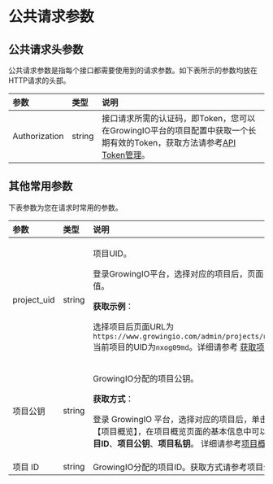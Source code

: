 # 公共请求参数

## 公共请求头参数

公共请求参数是指每个接口都需要使用到的请求参数。如下表所示的参数均放在HTTP请求的头部。

| 参数 | 类型 | 说明 |
| :--- | :--- | :--- |
| Authorization | string | 接口请求所需的认证码，即Token，您可以在GrowingIO平台的项目配置中获取一个长期有效的Token，获取方法请参考[API Token管理](https://app.gitbook.com/@growingio/s/v3/product-manual/projectmange/projectmange/api-token)。 |

## 其他常用参数

下表参数为您在请求时常用的参数。

<table>
  <thead>
    <tr>
      <th style="text-align:left">&#x53C2;&#x6570;</th>
      <th style="text-align:left">&#x7C7B;&#x578B;</th>
      <th style="text-align:left">&#x8BF4;&#x660E;</th>
    </tr>
  </thead>
  <tbody>
    <tr>
      <td style="text-align:left">project_uid</td>
      <td style="text-align:left">string</td>
      <td style="text-align:left">
        <p>&#x9879;&#x76EE;UID&#x3002;</p>
        <p>&#x767B;&#x5F55;GrowingIO&#x5E73;&#x53F0;&#xFF0C;&#x9009;&#x62E9;&#x5BF9;&#x5E94;&#x7684;&#x9879;&#x76EE;&#x540E;&#xFF0C;&#x9875;&#x9762;
          URL&#x4E2D;projects&#x540E;&#x7684;&#x503C;&#x3002;</p>
        <p><b>&#x83B7;&#x53D6;&#x793A;&#x4F8B;</b>&#xFF1A;</p>
        <p>&#x9009;&#x62E9;&#x9879;&#x76EE;&#x540E;&#x9875;&#x9762;URL&#x4E3A;<code>https://www.growingio.com/admin/projects/nxog09md/dashboard</code>&#x5F53;&#x524D;&#x9879;&#x76EE;&#x7684;UID&#x4E3A;<code>nxog09md</code>&#x3002;&#x8BE6;&#x7EC6;&#x8BF7;&#x53C2;&#x8003;
          <a
          href="../../product-manual/projectmange/projectmange/get-uid.md">&#x83B7;&#x53D6;&#x9879;&#x76EE;UID</a>&#x3002;</p>
      </td>
    </tr>
    <tr>
      <td style="text-align:left">&#x9879;&#x76EE;&#x516C;&#x94A5;</td>
      <td style="text-align:left">string</td>
      <td style="text-align:left">
        <p>GrowingIO&#x5206;&#x914D;&#x7684;&#x9879;&#x76EE;&#x516C;&#x94A5;&#x3002;</p>
        <p><b>&#x83B7;&#x53D6;&#x65B9;&#x5F0F;</b>&#xFF1A;</p>
        <p>&#x767B;&#x5F55; GrowingIO &#x5E73;&#x53F0;&#xFF0C;&#x9009;&#x62E9;&#x5BF9;&#x5E94;&#x7684;&#x9879;&#x76EE;&#x540E;&#xFF0C;&#x5355;&#x51FB;&#x754C;&#x9762;&#x53F3;&#x4E0A;&#x89D2;
          <img
          src="https://github.com/growingio/growingio-docs-v3/tree/d520f4a494f6c0635c83422f55c665597e79ee96/.gitbook/assets/2019-10-10_18-59-32%20(1).png"
          alt/>&#x9009;&#x62E9;&#x3010;&#x9879;&#x76EE;&#x6982;&#x89C8;&#x3011;&#xFF0C;&#x5728;&#x9879;&#x76EE;&#x6982;&#x89C8;&#x9875;&#x9762;&#x7684;&#x57FA;&#x672C;&#x4FE1;&#x606F;&#x4E2D;&#x53EF;&#x4EE5;&#x67E5;&#x770B;&#x5F53;&#x524D;&#x9879;&#x76EE;&#x7684;<b>&#x9879;&#x76EE;ID</b>&#x3001;<b>&#x9879;&#x76EE;&#x516C;&#x94A5;</b>&#x3001;<b>&#x9879;&#x76EE;&#x79C1;&#x94A5;</b>&#x3002;
          &#x8BE6;&#x7EC6;&#x8BF7;&#x53C2;&#x8003;<a href="../../product-manual/projectmange/details.md">&#x9879;&#x76EE;&#x6982;&#x89C8;</a>&#x3002;</p>
      </td>
    </tr>
    <tr>
      <td style="text-align:left">&#x9879;&#x76EE; ID</td>
      <td style="text-align:left">string</td>
      <td style="text-align:left">GrowingIO&#x5206;&#x914D;&#x7684;&#x9879;&#x76EE;ID&#x3002;&#x83B7;&#x53D6;&#x65B9;&#x5F0F;&#x8BF7;&#x53C2;&#x8003;&#x9879;&#x76EE;&#x516C;&#x94A5;&#x7684;&#x83B7;&#x53D6;&#x65B9;&#x5F0F;&#x3002;</td>
    </tr>
  </tbody>
</table>

